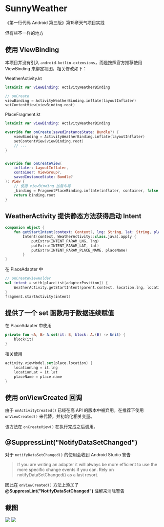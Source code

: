 # SunnyWeather
 《第一行代码 Android 第三版》第15章天气项目实践

但有些不一样的地方

## 使用 ViewBinding

本项目并没有引入 `android-kotlin-extensions`，而是按照官方推荐使用 ViewBinding 来绑定视图，相关修改如下：

WeatherActivity.kt

```Kotlin
lateinit var viewBinding: ActivityWeatherBinding

// onCreate
viewBinding = ActivityWeatherBinding.inflate(layoutInflater)
setContentView(viewBinding.root)
```

PlaceFragment.kt

```Kotlin
lateinit var viewBinding: ActivityWeatherBinding

override fun onCreate(savedInstanceState: Bundle?) {
    viewBinding = ActivityWeatherBinding.inflate(layoutInflater)
    setContentView(viewBinding.root)
    // ...
}


override fun onCreateView(
    inflater: LayoutInflater,
    container: ViewGroup?,
    savedInstanceState: Bundle?
): View {
    // 使用 viewBinding 加载布局
    _binding = FragmentPlaceBinding.inflate(inflater, container, false)
    return binding.root
}
```

## WeatherActivity 提供静态方法获得启动 Intent

```Kotlin
companion object {
    fun getStartIntent(context: Context?, lng: String, lat: String, placeName: String) =
        Intent(context, WeatherActivity::class.java).apply {
            putExtra(INTENT_PARAM_LNG, lng)
            putExtra(INTENT_PARAM_LAT, lat)
            putExtra(INTENT_PARAM_PLACE_NAME, placeName)
        }
}
```

在 PlaceAdapter 中

```Kotlin
// onCreateViewHolder
val intent = with(placeList[adapterPosition]) {
    WeatherActivity.getStartIntent(parent.context, location.lng, location.lat, name)
}
fragment.startActivity(intent)
```

## 提供了一个 set 函数用于数据连续赋值

在 PlaceAdapter 中使用

```Kotlin
private fun <A, B> A.set(it: B, block: A.(B) -> Unit) {
    block(it)
}
```

相关使用

```Kotlin
activity.viewModel.set(place.location) {
    locationLng = it.lng
    locationLat = it.lat
    placeName = place.name
}
```

## 使用 onViewCreated 回调

由于 `onActivityCreated()` 已经在高 API 的版本中被弃用，在推荐下使用 `onViewCreated()` 来代替，并初始化相关变量。

该方法在 `onCreateView()` 在执行完成之后调用。

## @SuppressLint("NotifyDataSetChanged")

对于 `notifyDataSetChanged()` 的使用会收到 Android Studio 警告

> If you are writing an adapter it will always be more efficient to use the more specific change events if you can. Rely on notifyDataSetChanged() as a last resort.

因此在 `onViewCreated()` 方法上添加了 **@SuppressLint("NotifyDataSetChanged")** 注解来消除警告

## 截图

![](./0.jpg)
![](./1.jpg)